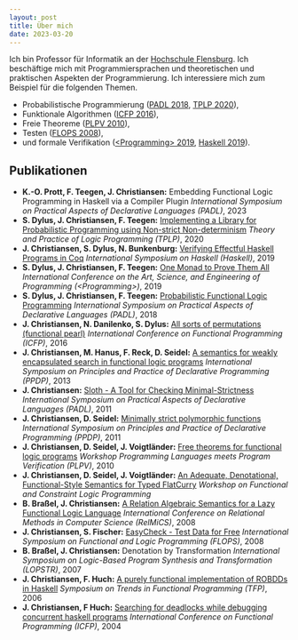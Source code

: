 ```yaml
---
layout: post
title: Über mich
date: 2023-03-20
---
```


Ich bin Professor für Informatik an der [Hochschule Flensburg](https://www.hs-flensburg.de).
Ich beschäftige mich mit Programmiersprachen und theoretischen und praktischen Aspekten der Programmierung.
Ich interessiere mich zum Beispiel für die folgenden Themen.

- Probabilistische Programmierung ([PADL 2018](http://www-ps.informatik.uni-kiel.de/~sad/padl2018-preprint.pdf), [TPLP 2020](https://arxiv.org/pdf/1905.07212.pdf)),
- Funktionale Algorithmen ([ICFP 2016](http://informatik.uni-kiel.de/~sad/icfp2016-preprint.pdf)),
- Freie Theoreme ([PLPV 2010](http://www.janis-voigtlaender.eu/papers/FreeTheoremsForFunctionalLogicPrograms.pdf)),
- Testen ([FLOPS 2008](http://www-ps.informatik.uni-kiel.de/~sebf/data/pub/flops08.pdf)),
- und formale Verifikation ([&lt;Programming&gt; 2019](https://arxiv.org/pdf/1805.08059.pdf), [Haskell 2019](https://www-ps.informatik.uni-kiel.de/~sad/haskell2019-preprint.pdf)).


## Publikationen

- **K.-O. Prott, F. Teegen, J. Christiansen:** Embedding Functional Logic Programming in Haskell via a Compiler Plugin _International Symposium on Practical Aspects of Declarative Languages (PADL)_, 2023
- **S. Dylus, J. Christiansen, F. Teegen:** [Implementing a Library for Probabilistic Programming using Non-strict Non-determinism](https://arxiv.org/pdf/1905.07212.pdf) _Theory and Practice of Logic Programming (TPLP)_, 2020
- **J. Christiansen, S. Dylus, N. Bunkenburg:** [Verifying Effectful Haskell Programs in Coq](https://www-ps.informatik.uni-kiel.de/~sad/haskell2019-preprint.pdf) _International Symposium on Haskell (Haskell)_, 2019
- **S. Dylus, J. Christiansen, F. Teegen:** [One Monad to Prove Them All](https://arxiv.org/pdf/1805.08059.pdf) _International Conference on the Art, Science, and
  Engineering of Programming (&lt;Programming&gt;)_, 2019
- **S. Dylus, J. Christiansen, F. Teegen:** [Probabilistic Functional Logic Programming](http://www-ps.informatik.uni-kiel.de/~sad/padl2018-preprint.pdf) _International Symposium on Practical Aspects of Declarative Languages (PADL)_, 2018
- **J. Christiansen, N. Danilenko, S. Dylus:** [All sorts of permutations (functional pearl)](http://informatik.uni-kiel.de/~sad/icfp2016-preprint.pdf) _International Conference on Functional Programming (ICFP)_, 2016
- **J. Christiansen, M. Hanus, F. Reck, D. Seidel:** [A semantics for weakly encapsulated search in functional logic programs](https://www.informatik.uni-kiel.de/~mh/publications/papers/PPDP13.pdf) _International Symposium on Principles and Practice of Declarative Programming (PPDP)_, 2013
- **J. Christiansen:** [Sloth - A Tool for Checking Minimal-Strictness](http://www.rpe.informatik.uni-kiel.de/de/rechnergestutzte-programmentwicklung/dateien/forschungunddiplomarbeiten/PADL.pdf) _International Symposium on Practical Aspects of Declarative Languages (PADL)_, 2011
- **J. Christiansen, D. Seidel:** [Minimally strict polymorphic functions](http://www.rpe.informatik.uni-kiel.de/de/rechnergestutzte-programmentwicklung/dateien/forschungunddiplomarbeiten/PPDP.pdf) _International Symposium on Principles and Practice of Declarative Programming (PPDP)_, 2011
- **J. Christiansen, D. Seidel, J. Voigtländer:** [Free theorems for functional logic programs](http://www.janis-voigtlaender.eu/papers/FreeTheoremsForFunctionalLogicPrograms.pdf) _Workshop Programming Languages meets Program Verification (PLPV)_, 2010
- **J. Christiansen, D. Seidel, J. Voigtländer:** [An Adequate, Denotational, Functional-Style Semantics for Typed FlatCurry](http://citeseerx.ist.psu.edu/viewdoc/download?doi=10.1.1.186.251&rep=rep1&type=pdf) _Workshop on Functional and Constraint Logic Programming_
- **B. Braßel, J. Christiansen:** [A Relation Algebraic Semantics for a Lazy Functional Logic Language](http://citeseerx.ist.psu.edu/viewdoc/download?doi=10.1.1.91.8678&rep=rep1&type=pdf) _International Conference on Relational Methods in Computer Science (RelMiCS)_, 2008
- **J. Christiansen, S. Fischer:** [EasyCheck - Test Data for Free](http://www-ps.informatik.uni-kiel.de/~sebf/data/pub/flops08.pdf) _International Symposium on Functional and Logic Programming (FLOPS)_, 2008
- **B. Braßel, J. Christiansen:** Denotation by Transformation _International Symposium on Logic-Based Program Synthesis and Transformation (LOPSTR)_, 2007
- **J. Christiansen, F. Huch:** [A purely functional implementation of ROBDDs in Haskell](http://www.cs.nott.ac.uk/~psznhn/TFP2006/Papers/09-ChristiansenHuch-APurelyFunctionalImplementationOfROBDDs.pdf) _Symposium on Trends in Functional Programming (TFP)_, 2006
- **J. Christiansen, F Huch:** [Searching for deadlocks while debugging concurrent haskell programs](http://citeseerx.ist.psu.edu/viewdoc/download?doi=10.1.1.84.220&rep=rep1&type=pdf) _International Conference on Functional Programming (ICFP)_, 2004
